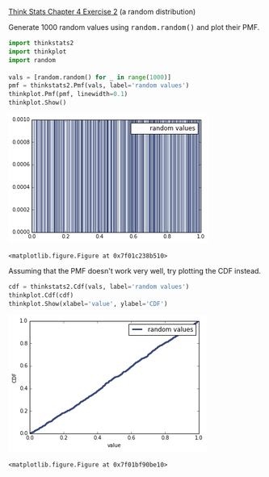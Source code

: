 [Think Stats Chapter 4 Exercise 2](http://greenteapress.com/thinkstats2/html/thinkstats2005.html#toc41) (a random distribution)


Generate 1000 random values using <tt>random.random()</tt> and plot their PMF.


```python
import thinkstats2
import thinkplot
import random

vals = [random.random() for _ in range(1000)]
pmf = thinkstats2.Pmf(vals, label='random values')
thinkplot.Pmf(pmf, linewidth=0.1)
thinkplot.Show()
```


![png](output_23_0.png)



    <matplotlib.figure.Figure at 0x7f01c238b510>


Assuming that the PMF doesn't work very well, try plotting the CDF instead.


```python
cdf = thinkstats2.Cdf(vals, label='random values')
thinkplot.Cdf(cdf)
thinkplot.Show(xlabel='value', ylabel='CDF')
```


![png](output_25_0.png)



    <matplotlib.figure.Figure at 0x7f01bf90be10>
